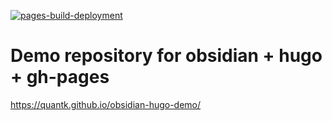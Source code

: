 [![pages-build-deployment](https://github.com/quantk/obsidian-hugo-demo/actions/workflows/pages/pages-build-deployment/badge.svg?branch=gh-pages)](https://github.com/quantk/obsidian-hugo-demo/actions/workflows/pages/pages-build-deployment)

# Demo repository for obsidian + hugo + gh-pages
https://quantk.github.io/obsidian-hugo-demo/
